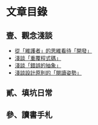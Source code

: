 # 文章目錄

## 壹、觀念淺談

- [從「維護者」的思維看待「開發」](https://rickbsr.medium.com/%E5%BE%9E-%E7%B6%AD%E8%AD%B7%E8%80%85-%E7%9A%84%E6%80%9D%E7%B6%AD%E7%9C%8B%E5%BE%85-%E9%96%8B%E7%99%BC-4e2695a8f1bf)
- [淺談「重覆程式碼」](https://rickbsr.medium.com/%E6%B7%BA%E8%AB%87-%E9%87%8D%E8%A6%86%E7%A8%8B%E5%BC%8F%E7%A2%BC-fdc45d4990fc)
- [淺談「錯誤的抽象」](https://rickbsr.medium.com/%E6%B7%BA%E8%AB%87-%E9%8C%AF%E8%AA%A4%E7%9A%84%E6%8A%BD%E8%B1%A1-28c0adbf792e)
- [淺談設計原則的「閱讀姿勢」](https://rickbsr.medium.com/%E6%B7%BA%E8%AB%87%E8%A8%AD%E8%A8%88%E5%8E%9F%E5%89%87%E7%9A%84-%E9%96%B1%E8%AE%80%E5%A7%BF%E5%8B%A2-155acf6e491d)

## 貳、填坑日常


## 參、讀書手札